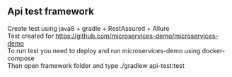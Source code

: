 ## Api test framework
Create test using java8 + gradle + RestAssured + Allure
<br/>
Test created for https://github.com/microservices-demo/microservices-demo
<br/>
To run test you need to deploy and run microservices-demo using docker-compose
<br/>
Then open framework folder and type ./gradlew api-test:test